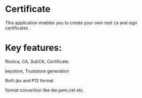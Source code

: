 Certificate
===========
This application enables you to create your own root ca and sign certificates .

Key features:
===========
Rootca, CA, SubCA, Certificate.

keystore, Truststore generation

Both jks and P12 format 

format convertion like der,pem,cet etc.
